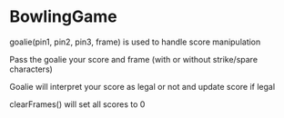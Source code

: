 # BowlingGame
goalie(pin1, pin2, pin3, frame) is used to handle score manipulation

Pass the goalie your score and frame (with or without strike/spare characters) 

Goalie will interpret your score as legal or not and update score if legal

clearFrames() will set all scores to 0

